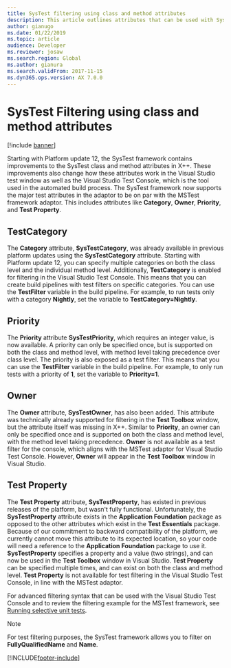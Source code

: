 ```yaml
---
title: SysTest filtering using class and method attributes
description: This article outlines attributes that can be used with SysTest classes and methods for the purpose of test filtering.
author: gianugo
ms.date: 01/22/2019
ms.topic: article
audience: Developer
ms.reviewer: josaw
ms.search.region: Global
ms.author: gianura
ms.search.validFrom: 2017-11-15
ms.dyn365.ops.version: AX 7.0.0
---
```


# SysTest Filtering using class and method attributes

[!include [banner](../includes/banner.md)]

Starting with Platform update 12, the SysTest framework contains improvements to the SysTest class and method attributes in X++. These improvements also change how these attributes work in the Visual Studio test window as well as the Visual Studio Test Console, which is the tool used in the automated build process. The SysTest framework now supports the major test attributes in the adaptor to be on par with the MSTest framework adaptor. This includes attributes like **Category**, **Owner**, **Priority**, and **Test Property**.

## TestCategory

The **Category** attribute, **SysTestCategory**, was already available in previous platform updates using the **SysTestCategory** attribute. Starting with Platform update 12, you can specify multiple categories on both the class level and the individual method level. Additionally, **TestCategory** is enabled for filtering in the Visual Studio Test Console. This means that you can create build pipelines with test filters on specific categories. You can use the **TestFilter** variable in the build pipeline. For example, to run tests only with a category **Nightly**, set the variable to **TestCategory=Nightly**.

## Priority

The **Priority** attribute **SysTestPriority**, which requires an integer value, is now available. A priority can only be specified once, but is supported on both the class and method level, with method level taking precedence over class level. The priority is also exposed as a test filter. This means that you can use the **TestFilter** variable in the build pipeline. For example, to only run tests with a priority of **1**, set the variable to **Priority=1**.

## Owner

The **Owner** attribute, **SysTestOwner**, has also been added. This attribute was technically already supported for filtering in the **Test Toolbox** window, but the attribute itself was missing in X++. Similar to **Priority**, an owner can only be specified once and is supported on both the class and method level, with the method level taking precedence. **Owner** is not available as a test filter for the console, which aligns with the MSTest adaptor for Visual Studio Test Console. However, **Owner** will appear in the **Test Toolbox** window in Visual Studio.

## Test Property

The **Test Property** attribute, **SysTestProperty**, has existed in previous releases of the platform, but wasn't fully functional. Unfortunately, the **SysTestProperty** attribute exists in the **Application Foundation** package as opposed to the other attributes which exist in the **Test Essentials** package. Because of our commitment to backward compatibility of the platform, we currently cannot move this attribute to its expected location, so your code will need a reference to the **Application Foundation** package to use it. **SysTestProperty** specifies a property and a value (two strings), and can now be used in the **Test Toolbox** window in Visual Studio. **Test Property** can be specified multiple times, and can exist on both the class and method level. **Test Property** is not available for test filtering in the Visual Studio Test Console, in line with the MSTest adaptor.

For advanced filtering syntax that can be used with the Visual Studio Test Console and to review the filtering example for the MSTest framework, see [Running selective unit tests](/dotnet/core/testing/selective-unit-tests). 

> [!NOTE]
> For test filtering purposes, the SysTest framework allows you to filter on **FullyQualifiedName** and **Name**.


[!INCLUDE[footer-include](../../../includes/footer-banner.md)]
